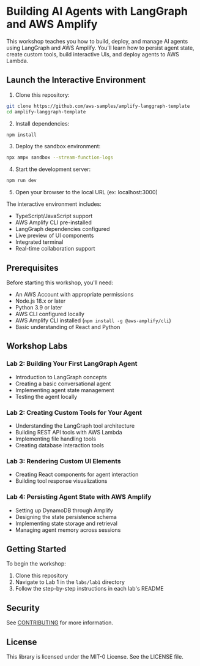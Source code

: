 # Building AI Agents with LangGraph and AWS Amplify

This workshop teaches you how to build, deploy, and manage AI agents using LangGraph and AWS Amplify. You'll learn how to persist agent state, create custom tools, build interactive UIs, and deploy agents to AWS Lambda.

## Launch the Interactive Environment

1. Clone this repository:
```bash
git clone https://github.com/aws-samples/amplify-langgraph-template
cd amplify-langgraph-template
```

2. Install dependencies:
```bash
npm install
```

3. Deploy the sandbox environment:
```bash
npx ampx sandbox --stream-function-logs
```

4. Start the development server:
```bash
npm run dev
```

5. Open your browser to the local URL (ex: localhost:3000)

The interactive environment includes:
- TypeScript/JavaScript support
- AWS Amplify CLI pre-installed
- LangGraph dependencies configured
- Live preview of UI components
- Integrated terminal
- Real-time collaboration support

## Prerequisites

Before starting this workshop, you'll need:

- An AWS Account with appropriate permissions
- Node.js 18.x or later
- Python 3.9 or later
- AWS CLI configured locally
- AWS Amplify CLI installed (`npm install -g @aws-amplify/cli`)
- Basic understanding of React and Python

## Workshop Labs


### Lab 2: Building Your First LangGraph Agent
- Introduction to LangGraph concepts
- Creating a basic conversational agent
- Implementing agent state management
- Testing the agent locally

### Lab 2: Creating Custom Tools for Your Agent
- Understanding the LangGraph tool architecture
- Building REST API tools with AWS Lambda
- Implementing file handling tools
- Creating database interaction tools

### Lab 3: Rendering Custom UI Elements 
- Creating React components for agent interaction
- Building tool response visualizations

### Lab 4: Persisting Agent State with AWS Amplify
- Setting up DynamoDB through Amplify
- Designing the state persistence schema
- Implementing state storage and retrieval
- Managing agent memory across sessions

## Getting Started

To begin the workshop:

1. Clone this repository
2. Navigate to Lab 1 in the `labs/lab1` directory
3. Follow the step-by-step instructions in each lab's README

## Security

See [CONTRIBUTING](CONTRIBUTING.md#security-issue-notifications) for more information.

## License

This library is licensed under the MIT-0 License. See the LICENSE file.

